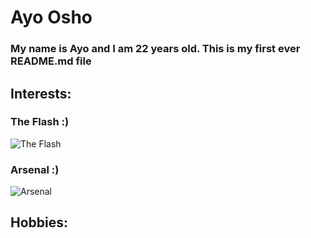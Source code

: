 # Ayo Osho

### My name is Ayo and I am 22 years old. This is my first ever README.md file

## Interests:

### The Flash :)

![The Flash](https://ifanboy.com/wp-content/uploads/2012/06/300px-Flash_Barry_Allen.png)

### Arsenal :)

![Arsenal](https://talksport.com/wp-content/uploads/sites/5/2022/07/6398a332-275d-49fa-9606-13e0ffe5fb22.jpg?strip=all&quality=100&w=1920&h=1080&crop=1)

## Hobbies:

